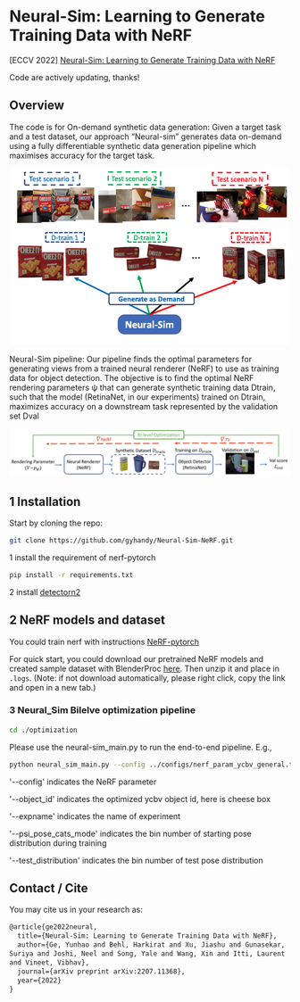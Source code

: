 # Neural-Sim: Learning to Generate Training Data with NeRF

[ECCV 2022] [Neural-Sim: Learning to Generate Training Data with NeRF](https://arxiv.org/pdf/2207.11368.pdf)

Code are actively updating, thanks!

## Overview
The code is for On-demand synthetic data generation: Given a target task and a
test dataset, our approach “Neural-sim” generates data on-demand using a fully
differentiable synthetic data generation pipeline which maximises accuracy for
the target task.
<div align="center">
    <img src="./docs/neural-sim.png" alt="Editor" width="500">
</div>


Neural-Sim pipeline: Our pipeline finds the optimal parameters for generating views from a trained neural renderer (NeRF) to use as training data for
object detection. The objective is to find the optimal NeRF rendering parameters ψ that can generate synthetic training data Dtrain, such that the model
(RetinaNet, in our experiments) trained on Dtrain, maximizes accuracy on a
downstream task represented by the validation set Dval

<div align="center">
    <img src="./docs/pipeline.png" alt="Editor" width="800">
</div>

## 1 Installation

Start by cloning the repo:

```bash
git clone https://github.com/gyhandy/Neural-Sim-NeRF.git
```


1 install the requirement of nerf-pytorch
```bash
pip install -r requirements.txt
```

2 install [detectorn2](https://detectron2.readthedocs.io/en/latest/tutorials/install.html)

## 2 NeRF models and dataset

You could train nerf with instructions [NeRF-pytorch](https://github.com/yenchenlin/nerf-pytorch)

For quick start, you could download our pretrained NeRF models and created sample dataset with BlenderProc
[here](http://ilab.usc.edu/andy/dataset/ycb_syn_data_and_nerfmodel.zip). Then unzip it and place in `.logs`. 
(Note: if not download automatically, please right click, copy the link and open in a new tab.)


### 3 Neural_Sim Bilelve optimization pipeline

```bash
cd ./optimization
```

Please use the neural-sim_main.py to run the end-to-end pipeline. E.g.,

```bash
python neural_sim_main.py --config ../configs/nerf_param_ycbv_general.txt --object_id 2 --expname exp_ycb_synthetic --psi_pose_cats_mode 5 --test_distribution 'one_1'
```
'--config' indicates the NeRF parameter

'--object_id' indicates the optimized ycbv object id, here is cheese box

'--expname' indicates the name of experiment

'--psi_pose_cats_mode' indicates the bin number of starting pose distribution during training

'--test_distribution' indicates the bin number of test pose distribution



## Contact / Cite
You may cite us in your research as:
```
@article{ge2022neural,
  title={Neural-Sim: Learning to Generate Training Data with NeRF},
  author={Ge, Yunhao and Behl, Harkirat and Xu, Jiashu and Gunasekar, Suriya and Joshi, Neel and Song, Yale and Wang, Xin and Itti, Laurent and Vineet, Vibhav},
  journal={arXiv preprint arXiv:2207.11368},
  year={2022}
}
```